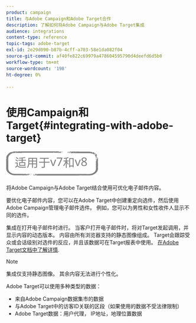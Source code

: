 ```yaml
---
product: campaign
title: 与Adobe Campaign和Adobe Target合作
description: 了解如何将Adobe Campaign与Adobe Target集成
audience: integrations
content-type: reference
topic-tags: adobe-target
exl-id: 2e29d090-b87b-4cff-a703-58e1da082f04
source-git-commit: af40fe822c69979a478604595790d4deefd6d5b0
workflow-type: tm+mt
source-wordcount: '198'
ht-degree: 0%

---
```


# 使用Campaign和Target{#integrating-with-adobe-target}

![](../../assets/common.svg)

将Adobe Campaign与Adobe Target结合使用可优化电子邮件内容。

要优化电子邮件内容，您可以在Adobe Target中创建重定向选件，然后使用Adobe Campaign管理电子邮件选件。 例如，您可以为男性和女性收件人显示不同的选件。

集成在打开电子邮件时进行。 当客户打开电子邮件时，将对Target发起调用，并显示内容的动态版本。 内容由所有浏览器支持的静态图像组成。 Target会跟踪受众或会话级别对选件的反应，并且该数据可在Target报表中使用。 [在Adobe Target文档中了解详情](https://experienceleague.adobe.com/docs/target/using/integrate/campaign-and-target.html).


>[!NOTE]
>
>集成仅支持静态图像。 其余内容无法进行个性化。

Adobe Target可以使用多种类型的数据：

* 来自Adobe Campaign数据集市的数据
* 与Adobe Target中的访客ID关联的区段（如果使用的数据不受法律限制）
* Adobe Target数据：用户代理， IP地址，地理位置数据

